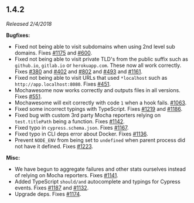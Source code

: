 ## 1.4.2

*Released 2/4/2018*

**Bugfixes:**

- Fixed not being able to visit subdomains when using 2nd level sub domains. Fixes [#1175](https://github.com/cypress-io/cypress/issues/1175) and [#600](https://github.com/cypress-io/cypress/issues/600).
- Fixed not being able to visit private TLD's from the public suffix such as `github.io`, `gitlab.io` or `herokuapp.com`. These now all work correctly. Fixes [#380](https://github.com/cypress-io/cypress/issues/380) and [#402](https://github.com/cypress-io/cypress/issues/402) and [#802](https://github.com/cypress-io/cypress/issues/802) and [#493](https://github.com/cypress-io/cypress/issues/493) and [#1161](https://github.com/cypress-io/cypress/issues/1161).
- Fixed not being able to visit URLs that used `*localhost` such as `http://app.localhost:8080`. Fixes [#451](https://github.com/cypress-io/cypress/issues/451).
- Mochawesome now works correctly and outputs files in all versions. Fixes [#551](https://github.com/cypress-io/cypress/issues/551).
- Mochawesome will exit correctly with code `1` when a hook fails. [#1063](https://github.com/cypress-io/cypress/issues/1063).
- Fixed some incorrect typings with TypeScript. Fixes [#1219](https://github.com/cypress-io/cypress/issues/1219) and [#1186](https://github.com/cypress-io/cypress/issues/1186).
- Fixed bug with custom 3rd party Mocha reporters relying on `test.titlePath` being a function. Fixes [#1142](https://github.com/cypress-io/cypress/issues/1142).
- Fixed typo in `cypress.schema.json`. Fixes [#1167](https://github.com/cypress-io/cypress/issues/1167).
- Fixed typo in CLI deps error about Docker. Fixes [#1136](https://github.com/cypress-io/cypress/issues/1136).
- Prevent `NODE_ENV` from being set to `undefined` when parent process did not have it defined. Fixes [#1223](https://github.com/cypress-io/cypress/issues/1223).

**Misc:**

- We have begun to aggregate failures and other stats ourselves instead of relying on Mocha reporters. Fixes [#1141](https://github.com/cypress-io/cypress/issues/1141).
- Added TypeScript `should/and` autocomplete and typings for Cypress events. Fixes [#1187](https://github.com/cypress-io/cypress/issues/1187) and [#1132](https://github.com/cypress-io/cypress/issues/1132).
- Upgrade deps. Fixes [#1174](https://github.com/cypress-io/cypress/issues/1174).


